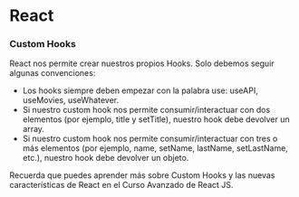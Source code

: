 # React

### Custom Hooks

React nos permite crear nuestros propios Hooks. Solo debemos seguir algunas convenciones:

- Los hooks siempre deben empezar con la palabra use: useAPI, useMovies, useWhatever.
- Si nuestro custom hook nos permite consumir/interactuar con dos elementos (por ejemplo, title y setTitle), nuestro hook debe devolver un array.
- Si nuestro custom hook nos permite consumir/interactuar con tres o más elementos (por ejemplo, name, setName, lastName, setLastName, etc.), nuestro hook debe devolver un objeto.

Recuerda que puedes aprender más sobre Custom Hooks y las nuevas características de React en el Curso Avanzado de React JS.